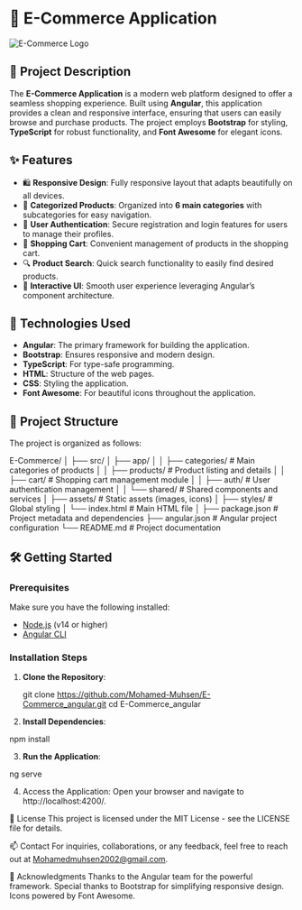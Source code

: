 # 🛒 E-Commerce Application

![E-Commerce Logo](https://github.com/user-attachments/assets/93c38a35-ba6c-4316-b23f-61c4e7e3b5c4)

## 📜 Project Description
The **E-Commerce Application** is a modern web platform designed to offer a seamless shopping experience. Built using **Angular**, this application provides a clean and responsive interface, ensuring that users can easily browse and purchase products. The project employs **Bootstrap** for styling, **TypeScript** for robust functionality, and **Font Awesome** for elegant icons.

## ✨ Features
- 🛍️ **Responsive Design**: Fully responsive layout that adapts beautifully on all devices.
- 📂 **Categorized Products**: Organized into **6 main categories** with subcategories for easy navigation.
- 🔐 **User Authentication**: Secure registration and login features for users to manage their profiles.
- 🛒 **Shopping Cart**: Convenient management of products in the shopping cart.
- 🔍 **Product Search**: Quick search functionality to easily find desired products.
- 🎨 **Interactive UI**: Smooth user experience leveraging Angular’s component architecture.

## 🚀 Technologies Used
- **Angular**: The primary framework for building the application.
- **Bootstrap**: Ensures responsive and modern design.
- **TypeScript**: For type-safe programming.
- **HTML**: Structure of the web pages.
- **CSS**: Styling the application.
- **Font Awesome**: For beautiful icons throughout the application.

## 📁 Project Structure

The project is organized as follows:

E-Commerce/ │ ├── src/ │ ├── app/ │ │ ├── categories/ # Main categories of products │ │ ├── products/ # Product listing and details │ │ ├── cart/ # Shopping cart management module │ │ ├── auth/ # User authentication management │ │ └── shared/ # Shared components and services │ ├── assets/ # Static assets (images, icons) │ ├── styles/ # Global styling │ └── index.html # Main HTML file │ ├── package.json # Project metadata and dependencies ├── angular.json # Angular project configuration └── README.md # Project documentation


## 🛠️ Getting Started

### Prerequisites
Make sure you have the following installed:
- [Node.js](https://nodejs.org/) (v14 or higher)
- [Angular CLI](https://angular.io/cli)

### Installation Steps
1. **Clone the Repository**:

   git clone https://github.com/Mohamed-Muhsen/E-Commerce_angular.git
   cd E-Commerce_angular
   
2. **Install Dependencies**:

npm install

3. **Run the Application**:
   
ng serve

4. Access the Application: Open your browser and navigate to http://localhost:4200/.

📄 License
This project is licensed under the MIT License - see the LICENSE file for details.

📫 Contact
For inquiries, collaborations, or any feedback, feel free to reach out at Mohamedmuhsen2002@gmail.com.

🙌 Acknowledgments
Thanks to the Angular team for the powerful framework.
Special thanks to Bootstrap for simplifying responsive design.
Icons powered by Font Awesome.
